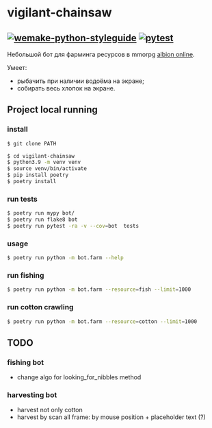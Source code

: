 # vigilant-chainsaw

[![wemake-python-styleguide](https://github.com/esemi/vigilant-chainsaw/actions/workflows/linters.yml/badge.svg?branch=master)](https://github.com/esemi/vigilant-chainsaw/actions/workflows/linters.yml)
[![pytest](https://github.com/esemi/vigilant-chainsaw/actions/workflows/unittests.yml/badge.svg?branch=master)](https://github.com/esemi/vigilant-chainsaw/actions/workflows/unittests.yml)
---

Небольшой бот для фарминга ресурсов в mmorpg [albion online](https://albiononline.com/ru/home).

Умеет: 
- рыбачить при наличии водоёма на экране;
- собирать весь хлопок на экране.

## Project local running

### install
```bash
$ git clone PATH

$ cd vigilant-chainsaw
$ python3.9 -m venv venv
$ source venv/bin/activate
$ pip install poetry
$ poetry install
```

### run tests
```bash
$ poetry run mypy bot/
$ poetry run flake8 bot
$ poetry run pytest -ra -v --cov=bot  tests
```

### usage 
```bash
$ poetry run python -m bot.farm --help
```

### run fishing
```bash
$ poetry run python -m bot.farm --resource=fish --limit=1000
```

### run cotton crawling
```bash
$ poetry run python -m bot.farm --resource=cotton --limit=1000
```


## TODO
### fishing bot
- change algo for looking_for_nibbles method

### harvesting bot
- harvest not only cotton
- harvest by scan all frame: by mouse position + placeholder text (?)
